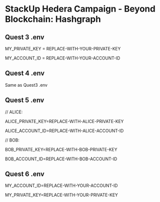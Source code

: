 # StackUp Hedera Campaign - Beyond Blockchain: Hashgraph

## Quest 3 .env
MY_PRIVATE_KEY = REPLACE-WITH-YOUR-PRIVATE-KEY

MY_ACCOUNT_ID = REPLACE-WITH-YOUR-ACCOUNT-ID

## Quest 4 .env
Same as Quest3 .env

## Quest 5 .env
// ALICE:

ALICE_PRIVATE_KEY=REPLACE-WITH-ALICE-PRIVATE-KEY

ALICE_ACCOUNT_ID=REPLACE-WITH-ALICE-ACCOUNT-ID

// BOB:

BOB_PRIVATE_KEY=REPLACE-WITH-BOB-PRIVATE-KEY

BOB_ACCOUNT_ID=REPLACE-WITH-BOB-ACCOUNT-ID

## Quest 6 .env
MY_ACCOUNT_ID=REPLACE-WITH-YOUR-ACCOUNT-ID

MY_PRIVATE_KEY=REPLACE-WITH-YOUR-PRIVATE-KEY
